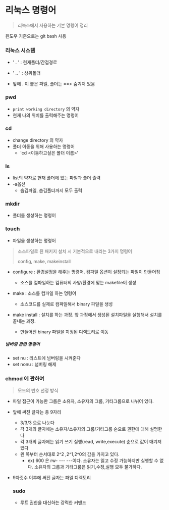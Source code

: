 # 리눅스 명령어

> 리눅스에서 사용하는 기본 명령어 정리

윈도우 기준으로는 git bash 사용



### 리눅스 시스템

* ' . ' : 현재폴더/간접경로

* ' .. ' : 상위폴더

* 앞에 . 이 붙은 파일, 폴더는 ==> 숨겨져 있음

  

###  pwd

* ```print working directory``` 의 약자
* 현재 나의 위치를 출력해주는 명령어



### cd

* change directory 의 약자
* 폴더 이동을 위해 사용하는 명령어
  * 'cd <이동하고싶은 폴더 이름>'



### ls

* list의 약자로 현재 폴더에 있는 파일과 폴더 출력
* -a옵션
  * 숨김파일, 숨김폴더까지 모두 출력



### mkdir

* 폴더를 생성하는 명령어



### touch 

* 파일을 생성하는 명령어



> 소스파일로 된 패키지 설치 시 기본적으로 내리는 3가지 명령어
>
> config, make, makeinstall

- configure : 환경설정을 해주는 명령어. 컴파일 옵션이 설정되는 파일이 만들어짐

  - 소스를 컴파일하는 컴퓨터의 사양/환경에 맞는 makefile이 생성

- make :  소스를 컴파일 하는 명령어

  - 소스코드를 실제로 컴파일해서 binary 파일을 생성

- make install : 설치를 하는 과정. 앞 과정에서 생성된 설치파일을 실행해서 설치를 끝내는 과정. 

  - 만들어진 binary 파일을 지정된 디렉토리로 이동

  

##### 넘버링 관련 명령어

- set nu : 리스트에 넘버링을 시켜준다
- set nonu : 넘버링 해제



### chmod 에 관하여

>  모드의 번호 선정 방식

- 파일 접근이 가능한 그룹은 소유자, 소유자의 그룹, 기타그룹으로 나뉘어 있다.

- 앞에 써진 글자는 총 9자리

  - 3/3/3 으로 나눈다
  - 각 3개의 글자에는 소유자/소유자의 그룹/기타그룹 순으로 권한에 대해 설명한다
  - 각 3개의 글자에는 읽기 쓰기 실행(read, write,execute) 순으로 값이 매겨져있다
  - 왼 쪽부터 순서대로 2^2 ,2^1,2^0의 값을 가지고 있다.
    - ex) 600 은 rw- --- ---이다. 소유자는 읽고 수정 가능하지만 실행할 수 없다. 소유자의 그룹과 기타그룹은 읽기,수정,실행 모두 불가하다.

- 9자릿수 이후에 써진 글자는 파일 디렉토리

  

  

  ### sudo 

  - 루트 권한을 대신하는 강력한 커맨드

  